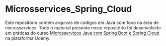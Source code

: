 # Microsservices_Spring_Cloud
Este repositório contém arquivos de códigos em Java com foco na área de microsservices. Todo o material presente neste repositório foi desenvolvido em práticas do curso [Microsserviços Java com Spring Boot e Spring Cloud](https://www.udemy.com/course/microsservicos-java-spring-cloud/) na plataforma Udemy.

